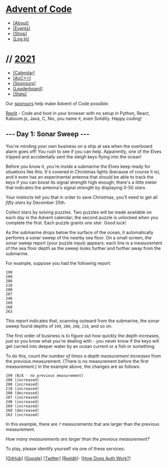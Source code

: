 # [Advent of Code](http://adventofcode.com/)

- [[About]](http://adventofcode.com/2021/about)
- [[Events]](http://adventofcode.com/2021/events)
- [[Shop]](https://teespring.com/stores/advent-of-code)
- [[Log In]](http://adventofcode.com/2021/auth/login)

# // [2021](http://adventofcode.com/2021)

- [[Calendar]](http://adventofcode.com/2021)
- [[AoC++]](http://adventofcode.com/2021/support)
- [[Sponsors]](http://adventofcode.com/2021/sponsors)
- [[Leaderboard]](http://adventofcode.com/2021/leaderboard)
- [[Stats]](http://adventofcode.com/2021/stats)

Our [sponsors](http://adventofcode.com/2021/sponsors) help make Advent of Code possible:

[Replit](https://2021-aoc-templates.util.repl.co/) \- Code and host in your browser with no setup in Python, React, Kaboom.js, Java, C, Nix, you name it, even Solidity. Happy coding!

## \-\-\- Day 1: Sonar Sweep ---

You're minding your own business on a ship at sea when the overboard alarm goes off! You rush to see if you can help. Apparently, one of the Elves tripped and accidentally sent the sleigh keys flying into the ocean!

Before you know it, you're inside a submarine the Elves keep ready for situations like this. It's covered in Christmas lights (because of course it is), and it even has an experimental antenna that should be able to track the keys if you can boost its signal strength high enough; there's a little meter that indicates the antenna's signal strength by displaying 0-50 _stars_.

Your instincts tell you that in order to save Christmas, you'll need to get all _fifty stars_ by December 25th.

Collect stars by solving puzzles. Two puzzles will be made available on each day in the Advent calendar; the second puzzle is unlocked when you complete the first. Each puzzle grants _one star_. Good luck!

As the submarine drops below the surface of the ocean, it automatically performs a sonar sweep of the nearby sea floor. On a small screen, the sonar sweep report (your puzzle input) appears: each line is a measurement of the sea floor depth as the sweep looks further and further away from the submarine.

For example, suppose you had the following report:

```
199
200
208
210
200
207
240
269
260
263

```

This report indicates that, scanning outward from the submarine, the sonar sweep found depths of `199`, `200`, `208`, `210`, and so on.

The first order of business is to figure out how quickly the depth increases, just so you know what you're dealing with - you never know if the keys will get carried into deeper water by an ocean current or a fish or something.

To do this, count _the number of times a depth measurement increases_ from the previous measurement. (There is no measurement before the first measurement.) In the example above, the changes are as follows:

```
199 (N/A - no previous measurement)
200 (increased)
208 (increased)
210 (increased)
200 (decreased)
207 (increased)
240 (increased)
269 (increased)
260 (decreased)
263 (increased)

```

In this example, there are _`7`_ measurements that are larger than the previous measurement.

_How many measurements are larger than the previous measurement?_

To play, please identify yourself via one of these services:

[[GitHub]](http://adventofcode.com/auth/github) [[Google]](http://adventofcode.com/auth/google) [[Twitter]](http://adventofcode.com/auth/twitter) [[Reddit]](http://adventofcode.com/auth/reddit)\- [[How Does Auth Work?]](http://adventofcode.com/about#faq_auth)

